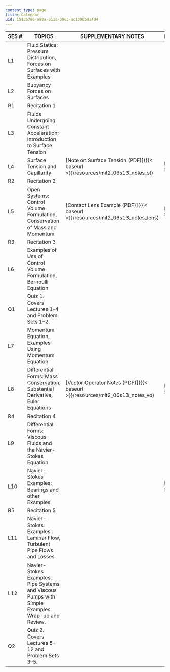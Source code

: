 ```yaml
---
content_type: page
title: Calendar
uid: 15135786-a98a-a11a-3963-ac109b5aafd4
---
```


| SES # | TOPICS | SUPPLEMENTARY NOTES | KEY DATES |
| --- | --- | --- | --- |
| L1 | Fluid Statics: Pressure Distribution, Forces on Surfaces with Examples | &nbsp; |
| L2 | Buoyancy Forces on Surfaces | &nbsp; |
| R1 | Recitation 1 | &nbsp; |
| L3 | Fluids Undergoing Constant Acceleration; Introduction to Surface Tension | &nbsp; |
| L4 | Surface Tension and Capillarity | [Note on Surface Tension (PDF)]({{< baseurl >}}/resources/mit2_06s13_notes_st) | Problem Set 1 Due |
| R2 | Recitation 2 | &nbsp; |
| L5 | Open Systems: Control Volume Formulation, Conservation of Mass and Momentum | [Contact Lens Example (PDF)]({{< baseurl >}}/resources/mit2_06s13_notes_lens) | Problem Set 2 Due |
| R3 | Recitation 3 | &nbsp; |
| L6 | Examples of Use of Control Volume Formulation, Bernoulli Equation | &nbsp; |
| Q1 | Quiz 1. Covers Lectures 1–4 and Problem Sets 1–2. | &nbsp; |
| L7 | Momentum Equation, Examples Using Momentum Equation | &nbsp; |
| L8 | Differential Forms: Mass Conservation, Substantial Derivative, Euler Equations | [Vector Operator Notes (PDF)]({{< baseurl >}}/resources/mit2_06s13_notes_vo) | Problem Set 3 Due |
| R4 | Recitation 4 | &nbsp; |
| L9 | Differential Forms: Viscous Fluids and the Navier-Stokes Equation | &nbsp; |
| L10 | Navier-Stokes Examples: Bearings and other Examples | &nbsp; | Problem Set 4 Due |
| R5 | Recitation 5 | &nbsp; |
| L11 | Navier-Stokes Examples: Laminar Flow, Turbulent Pipe Flows and Losses | &nbsp; |
| L12 | Navier-Stokes Examples: Pipe Systems and Viscous Pumps with Simple Examples. Wrap-up and Review. | &nbsp; |
| Q2 | Quiz 2. Covers Lectures 5–12 and Problem Sets 3–5. | &nbsp; |